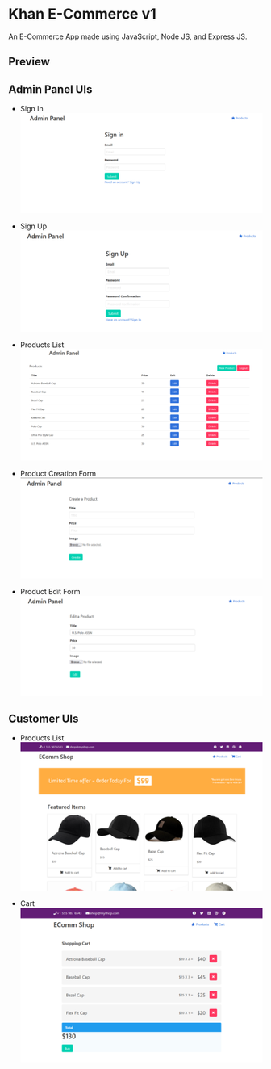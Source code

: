 # Khan E-Commerce v1
An E-Commerce App made using JavaScript, Node JS, and Express JS.

## Preview
## Admin Panel UIs
- Sign In
![Sign In](https://github.com/abeeralikhan/khan-e-commerce-js/blob/main/preview/sign-in.png?raw=true)

- Sign Up
![Sign Up](https://github.com/abeeralikhan/khan-e-commerce-js/blob/main/preview/sign-up.png?raw=true)

- Products List
![Products List](https://github.com/abeeralikhan/khan-e-commerce-js/blob/main/preview/products-list-admin.png?raw=true)

- Product Creation Form
![Product Creation Form](https://github.com/abeeralikhan/khan-e-commerce-js/blob/main/preview/product-creation.png?raw=true)

- Product Edit Form
![Product Edit Form](https://github.com/abeeralikhan/khan-e-commerce-js/blob/main/preview/product-edit.png?raw=true)

## Customer UIs
- Products List
![Products List](https://github.com/abeeralikhan/khan-e-commerce-js/blob/main/preview/products-list-customer.png?raw=true)

- Cart
![Cart](https://github.com/abeeralikhan/khan-e-commerce-js/blob/main/preview/cart.png?raw=true)
